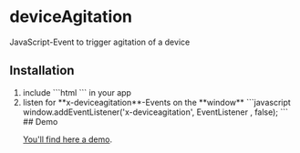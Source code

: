 # deviceAgitation
JavaScript-Event to trigger agitation of a device

## Installation

<ol>
<li>include 
```html
<script src="path/to/deviceAgitation.js"></script>
```
in your app</li>
<li>listen for **x-deviceagitation**-Events on the **window** 
```javascript
window.addEventListener('x-deviceagitation', EventListener , false);
```
</li>
</ul>
## Demo

[You'll find here a demo](http://cyper85.github.io/deviceAgitation/).
